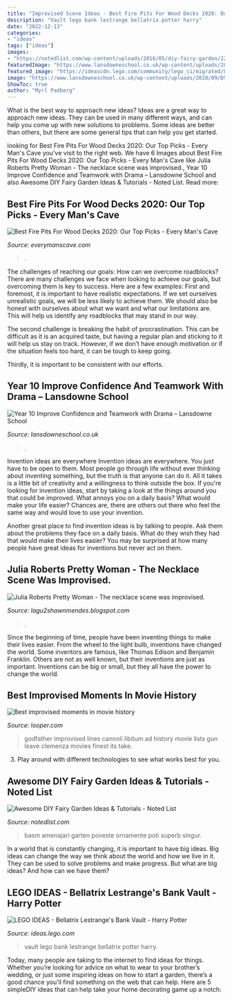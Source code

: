 ```yaml
---
title: "Improvised Scene Ideas - Best Fire Pits For Wood Decks 2020: Our Top Picks"
description: "Vault lego bank lestrange bellatrix potter harry"
date: "2022-12-13"
categories:
- "ideas"
tags: ["ideas"]
images:
- "https://notedlist.com/wp-content/uploads/2016/05/diy-fairy-garden/22-diy-fairy-garden-ideas.jpg"
featuredImage: "https://www.lansdowneschool.co.uk/wp-content/uploads/2018/09/DSC08497-768x576.jpg"
featured_image: "https://ideascdn.lego.com/community/lego_ci/migrated/8f7/1dc/59492/image"
image: "https://www.lansdowneschool.co.uk/wp-content/uploads/2018/09/DSC08497-768x576.jpg"
ShowToc: true
author: "Myrl Padberg"
---
```



What is the best way to approach new ideas?
Ideas are a great way to approach new ideas. They can be used in many different ways, and can help you come up with new solutions to problems. Some ideas are better than others, but there are some general tips that can help you get started.

	

		
looking for Best Fire Pits For Wood Decks 2020: Our Top Picks - Every Man&#039;s Cave you've visit to the right web. We have 6 Images about Best Fire Pits For Wood Decks 2020: Our Top Picks - Every Man&#039;s Cave like Julia Roberts Pretty Woman - The necklace scene was improvised., Year 10 Improve Confidence and Teamwork with Drama – Lansdowne School and also Awesome DIY Fairy Garden Ideas &amp; Tutorials - Noted List. Read more:
		
    
## Best Fire Pits For Wood Decks 2020: Our Top Picks - Every Man&#039;s Cave

<img loading=lazy src="https://everymanscave.com/wp-content/uploads/2020/07/Best-Fire-Pits-For-Wood-Deck-everymanscave.com_-1024x680.jpeg" onerror="this.onerror=null;this.src='https://tse2.mm.bing.net/th?id=OIP.zvHImLHLOFDg_dCoIWH4YQHaE6&amp;pid=15.1';" alt="Best Fire Pits For Wood Decks 2020: Our Top Picks - Every Man&#039;s Cave">

_Source: everymanscave.com_

>. 

	

The challenges of reaching our goals: How can we overcome roadblocks?
There are many challenges we face when looking to achieve our goals, but overcoming them is key to success. Here are a few examples:
First and foremost, it is important to have realistic expectations. If we set ourselves unrealistic goals, we will be less likely to achieve them. We should also be honest with ourselves about what we want and what our limitations are. This will help us identify any roadblocks that may stand in our way.

The second challenge is breaking the habit of procrastination. This can be difficult as it is an acquired taste, but having a regular plan and sticking to it will help us stay on track. However, if we don’t have enough motivation or if the situation feels too hard, it can be tough to keep going.

Thirdly, it is important to be consistent with our efforts.

    
## Year 10 Improve Confidence And Teamwork With Drama – Lansdowne School

<img loading=lazy src="https://www.lansdowneschool.co.uk/wp-content/uploads/2018/09/DSC08497-768x576.jpg" onerror="this.onerror=null;this.src='https://tse2.mm.bing.net/th?id=OIP.yhBb7ZGnL5gUDTkIk_5OtgHaFj&amp;pid=15.1';" alt="Year 10 Improve Confidence and Teamwork with Drama – Lansdowne School">

_Source: lansdowneschool.co.uk_

>. 

	

Invention ideas are everywhere
Invention ideas are everywhere. You just have to be open to them. Most people go through life without ever thinking about inventing something, but the truth is that anyone can do it. All it takes is a little bit of creativity and a willingness to think outside the box.
If you're looking for invention ideas, start by taking a look at the things around you that could be improved. What annoys you on a daily basis? What would make your life easier? Chances are, there are others out there who feel the same way and would love to use your invention.

Another great place to find invention ideas is by talking to people. Ask them about the problems they face on a daily basis. What do they wish they had that would make their lives easier? You may be surprised at how many people have great ideas for inventions but never act on them.

    
## Julia Roberts Pretty Woman - The Necklace Scene Was Improvised.

<img loading=lazy src="https://lh6.googleusercontent.com/proxy/ev6a6i9Qo5ZK-yM9PJbApMAlf1kTl1suOX7hyNzbmNkpu05hQzS7baSAYZBzoOmbOr0gQkTsQ1ZCfbVzSk2O6E4sRcvWHSvUeuyBcEl04bo1g6HTmRO1rXK5MHypaxPo=w1200-h630-p-k-no-nu" onerror="this.onerror=null;this.src='https://tse4.mm.bing.net/th?id=OIP.R4BYf_NCt1dlYBpj8cLWcQHaD4&amp;pid=15.1';" alt="Julia Roberts Pretty Woman - The necklace scene was improvised.">

_Source: lagu2shawnmendes.blogspot.com_

>. 

	

Since the beginning of time, people have been inventing things to make their lives easier. From the wheel to the light bulb, inventions have changed the world. Some inventors are famous, like Thomas Edison and Benjamin Franklin. Others are not as well known, but their inventions are just as important. Inventions can be big or small, but they all have the power to change the world.

    
## Best Improvised Moments In Movie History

<img loading=lazy src="http://img3.looper.com/img/gallery/best-improvised-lines-in-movie-history/the-godfather-1475767745.jpg" onerror="this.onerror=null;this.src='https://tse2.mm.bing.net/th?id=OIP.Meu7jZjvrjRwrZLDvtlC1gHaEJ&amp;pid=15.1';" alt="Best improvised moments in movie history">

_Source: looper.com_

>godfather improvised lines cannoli libitum ad history movie lists gun leave clemenza movies finest its take. 

	

3. Play around with different technologies to see what works best for you. 

    
## Awesome DIY Fairy Garden Ideas &amp; Tutorials - Noted List

<img loading=lazy src="https://notedlist.com/wp-content/uploads/2016/05/diy-fairy-garden/22-diy-fairy-garden-ideas.jpg" onerror="this.onerror=null;this.src='https://tse1.mm.bing.net/th?id=OIP.HUKpOr4Mlo3h8KtPMMSc3AHaIS&amp;pid=15.1';" alt="Awesome DIY Fairy Garden Ideas &amp; Tutorials - Noted List">

_Source: notedlist.com_

>basm amenajari garten poveste ornamente poti superb singur. 

	

In a world that is constantly changing, it is important to have big ideas. Big ideas can change the way we think about the world and how we live in it. They can be used to solve problems and make progress. But what are big ideas? And how can we have them?

    
## LEGO IDEAS - Bellatrix Lestrange&#039;s Bank Vault - Harry Potter

<img loading=lazy src="https://ideascdn.lego.com/community/lego_ci/migrated/8f7/1dc/59492/image" onerror="this.onerror=null;this.src='https://tse3.mm.bing.net/th?id=OIP.0RWb8MUfIwXOBw1zllXcVwHaFj&amp;pid=15.1';" alt="LEGO IDEAS - Bellatrix Lestrange&#039;s Bank Vault - Harry Potter">

_Source: ideas.lego.com_

>vault lego bank lestrange bellatrix potter harry. 

	

Today, many people are taking to the internet to find ideas for things. Whether you’re looking for advice on what to wear to your brother’s wedding, or just some inspiring ideas on how to start a garden, there’s a good chance you’ll find something on the web that can help. Here are 5 simpleDIY ideas that can help take your home decorating game up a notch: 

